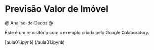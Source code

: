 # Previsão Valor de Imóvel

@ Analise-de-Dados @

Este é um repositório com o exemplo criado pelo Google Colaboratory.

[aula01.ipynb] (/aula01.ipynb)


